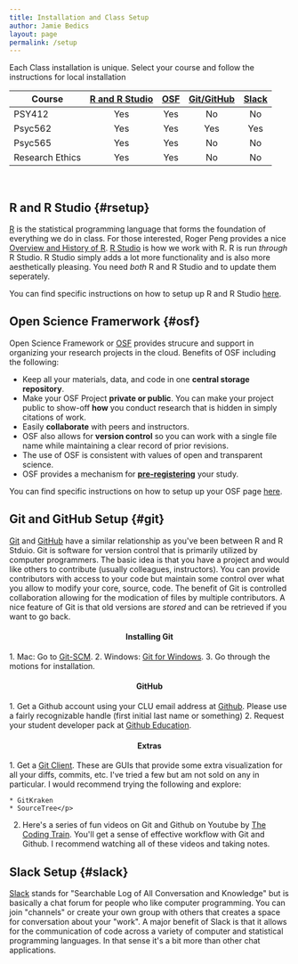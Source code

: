 ```yaml
---
title: Installation and Class Setup
author: Jamie Bedics
layout: page
permalink: /setup
---
```



Each Class installation is unique.  Select your course and follow the instructions for local installation 

| Course |  [R and R Studio](#rsetup) | [OSF](#osf) | [Git/GitHub](#git) | [Slack](#slack) |
|--- |:-:	|:-: |:-: | :-: |
| PSY412 | Yes | Yes | No | No |
| Psyc562 | Yes | Yes | Yes | Yes |
| Psyc565 | Yes | Yes | No | No |
| Research Ethics  | Yes | Yes | No | No |


<br>

## R and R Studio {#rsetup}

[R](https://www.r-project.org/) is the statistical programming language that forms the foundation of everything we do in class. For those interested, Roger Peng provides a nice [Overview and History of R](https://www.youtube.com/watch?v=STihTnVSZnI).  [R Studio](https://www.rstudio.com/) is how we work with R. R is run *through* R Studio.  R Studio simply adds a lot more functionality and is also more aesthetically pleasing.  You need *both* R and R Studio and to update them seperately. 

You can find specific instructions on how to setup up R and R Studio [here](https://speakerdeck.com/jdbedics/r-and-r-studio-setup). 


## Open Science Framerwork {#osf}

Open Science Framework or [OSF](https://osf.io/) provides strucure and support in organizing your research projects in the cloud. Benefits of OSF including the following:

* Keep all your materials, data, and code in one **central storage repository**.
* Make your OSF Project **private or public**. You can make your project public to show-off **how** you conduct research that is hidden in simply citations of work.
* Easily **collaborate** with peers and instructors.  
* OSF also allows for **version control** so you can work with a single file name while maintaining a clear record of prior revisions.
* The use of OSF is consistent with values of open and transparent science. 
* OSF provides a mechanism for **[pre-registering](http://help.osf.io/m/registrations/l/524205-register-your-project)** your study.   

You can find specific instructions on how to setup up your OSF page [here](https://speakerdeck.com/jdbedics/osf-setup-for-class-projects-or-theses). 

## Git and GitHub Setup {#git}

[Git](https://git-scm.com/) and [GitHub](https://github.com/) have a similar relationship as you've been between R and R Stduio.  Git is software for version control that is primarily utilized by computer programmers.  The basic idea is that you have a project and would like others to contribute (usually colleagues, instructors).  You can provide contributors with access to your code but maintain some control over what you allow to modify your core, source, code.  The benefit of Git is controlled collaboration allowing for the modication of files by multiple contributors.  A nice feature of Git is that old versions are *stored* and can be retrieved if you want to go back.  

<h4 align="center"><strong>Installing Git</strong></h4>
<p>
1. Mac: Go to <a  href="https://git-scm.com/">Git-SCM</a>.
2. Windows:  <a  href="https://git-for-windows.github.io/">Git for Windows</a>.
3. Go through the motions for installation.
</p>
<h4 align="center"><strong>GitHub</strong></h4>
<p>
1. Get a Github account using your CLU email address at  <a href="https://github.com/">Github</a>.  Please use a fairly recognizable handle (first initial last name or something)
2. Request your student developer pack at <a href="https://education.github.com/">Github Education</a>.
</p>

<h4 align="center"><strong>Extras</strong></h4>

<p>
1. Get a <a  href="https://git-scm.com/downloads/guis/">Git Client</a>.  These are GUIs that provide some extra visualization for all your diffs, commits, etc.  I've tried a few but am not sold on any in particular. I would recommend trying the following and explore:</li>
    
    * GitKraken
    * SourceTree</p>

2. Here's a series of fun videos on Git and Github on Youtube by <a  href="https://www.youtube.com/watch?v=BCQHnlnPusY">The Coding Train</a>.  You'll get a sense of effective workflow with Git and Github. I recommend watching all of these videos and taking notes.
</p>


## Slack Setup {#slack}

[Slack](https://slack.com/) stands for "Searchable Log of All Conversation and Knowledge" but is basically a chat forum for people who like computer programming.  You can join "channels" or create your own group with others that creates a space for conversation about your "work". A major benefit of Slack is that it allows for the communication of code across a variety of computer and statistical programming languages. In that sense it's a bit more than other chat applications.  
